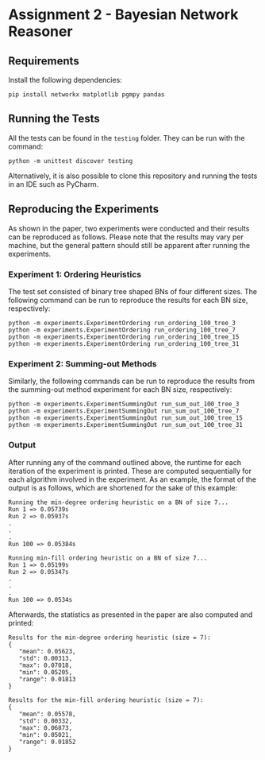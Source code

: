 # Assignment 2 - Bayesian Network Reasoner

## Requirements
Install the following dependencies:
```commandline
pip install networkx matplotlib pgmpy pandas
```

## Running the Tests
All the tests can be found in the ``testing`` folder. They can be run 
with the command:
```commandline
python -m unittest discover testing
```

Alternatively, it is also possible to clone this repository and running
the tests in an IDE such as PyCharm.

## Reproducing the Experiments
As shown in the paper, two experiments were conducted and their 
results can be reproduced as follows. Please note that the results
may vary per machine, but the general pattern should still be apparent
after running the experiments.

### Experiment 1: Ordering Heuristics
The test set consisted of binary tree shaped BNs of four different sizes.
The following command can be run to reproduce the results for each
BN size, respectively:
```commandline
python -m experiments.ExperimentOrdering run_ordering_100_tree_3
python -m experiments.ExperimentOrdering run_ordering_100_tree_7
python -m experiments.ExperimentOrdering run_ordering_100_tree_15
python -m experiments.ExperimentOrdering run_ordering_100_tree_31
```

### Experiment 2: Summing-out Methods
Similarly, the following commands can be run to reproduce the results
from the summing-out method experiment for each BN size, respectively:
```commandline
python -m experiments.ExperimentSummingOut run_sum_out_100_tree_3
python -m experiments.ExperimentSummingOut run_sum_out_100_tree_7
python -m experiments.ExperimentSummingOut run_sum_out_100_tree_15
python -m experiments.ExperimentSummingOut run_sum_out_100_tree_31
```

### Output
After running any of the command outlined above, the runtime for each iteration of the experiment is printed. These are 
computed sequentially for each algorithm involved in the experiment. 
As an example, the format of the output is as follows, which are shortened
for the sake of this example:
```
Running the min-degree ordering heuristic on a BN of size 7...
Run 1 => 0.05739s
Run 2 => 0.05937s
.
.
.
Run 100 => 0.05384s

Running min-fill ordering heuristic on a BN of size 7...
Run 1 => 0.05199s
Run 2 => 0.05347s
.
.
.
Run 100 => 0.0534s
```

Afterwards, the statistics as presented in the paper are also
computed and printed:

```
Results for the min-degree ordering heuristic (size = 7):
{
   "mean": 0.05623,
   "std": 0.00313,
   "max": 0.07018,
   "min": 0.05205,
   "range": 0.01813
}

Results for the min-fill ordering heuristic (size = 7):
{
   "mean": 0.05578,
   "std": 0.00332,
   "max": 0.06873,
   "min": 0.05021,
   "range": 0.01852
}
```
